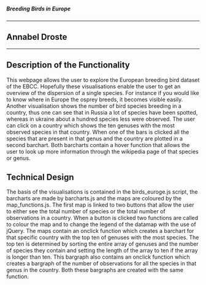 ##### Breeding Birds in Europe
----------------------------------------------

## Annabel Droste
----------------------------------------------

## Description of the Functionality
This webpage allows the user to explore the European breeding bird dataset of the EBCC. Hopefully these visualisations enable the user to get an overview
of the dispersion of a single species. For instance if you would like to know where in Europe the osprey breeds, it becomes visible easily. 
Another visualisation shows the number of bird species breeding in a country, thus one can see that in Russia a lot of species have been spotted, whereas in ukraine
about a hundred species less were observed. The user can click on a country which shows the ten genuses with the most observed species in that country. When one of the bars is clicked
all the species that are present in that genus and the country are plotted in a second barchart. Both barcharts contain a hover function that allows the user to look up
more information through the wikipedia page of that species or genus. 

## Technical Design
The basis of the visualisations is contained in the birds_euroge.js script, the barcharts are made by barcharts.js and the maps are coloured by the map_functions.js.
The first map is linked to two buttons that allow the user to either see the total number of species or the total number of observations in a country. 
When a button is clicked two functions are called to colour the map and to change the legend of the datamap with the use of jQuery.
The maps contain an onclick function which creates a barchart for that specific country with the top ten of genuses with the most species. The top ten is determined by
sorting the entire array of genuses and the number of species they contain and setting the length of the array to ten if the array is longer than ten. This
bargraph also contains an onclick function which creates a bargraph of the number of observations for all the species in that genus in the country. Both these bargraphs
are created with the same function. 